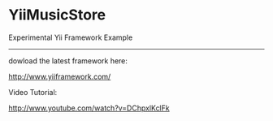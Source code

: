 YiiMusicStore
=============

Experimental Yii Framework Example

-------------

dowload the latest framework here:

http://www.yiiframework.com/

Video Tutorial:

http://www.youtube.com/watch?v=DChpxlKclFk
